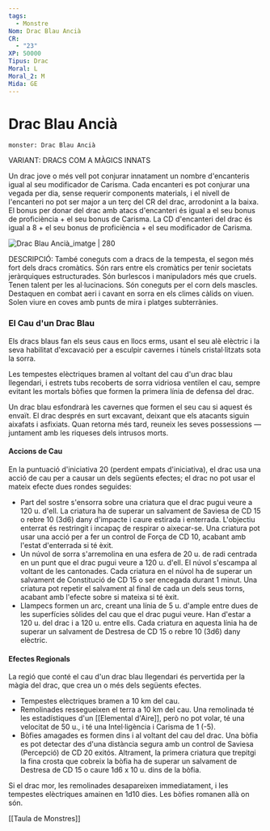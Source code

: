 ```yaml
---
tags:
  - Monstre
Nom: Drac Blau Ancià
CR:
  - "23"
XP: 50000
Tipus: Drac
Moral: L
Moral_2: M
Mida: GE
---
```

# Drac Blau Ancià

```statblock
monster: Drac Blau Ancià
```

VARIANT: DRACS COM A MÀGICS INNATS

Un drac jove o més vell pot conjurar innatament un nombre d'encanteris igual al seu modificador de Carisma. Cada encanteri es pot conjurar una vegada per dia, sense requerir components materials, i el nivell de l'encanteri no pot ser major a un terç del CR del drac, arrodonint a la baixa. El bonus per donar del drac amb atacs d'encanteri és igual a el seu bonus de proficiència + el seu bonus de Carisma. La CD d'encanteri del drac és igual a 8 + el seu bonus de proficiència + el seu modificador de Carisma.

![Drac Blau Ancià_imatge | 280](https://openseauserdata.com/files/ac1ec85972d11ad3f88032206616b2c0.jpg)

DESCRIPCIÓ: 
També coneguts com a dracs de la tempesta, el segon més fort dels dracs cromàtics. Són rars entre els cromàtics per tenir societats jeràrquiques estructurades. Són burlescos i manipuladors més que cruels. Tenen talent per les al·lucinacions. Són coneguts per el corn dels mascles. Destaquen en combat aeri i cavant en sorra en els climes càlids on viuen. Solen viure en coves amb punts de mira i platges subterrànies.
### El Cau d'un Drac Blau

Els dracs blaus fan els seus caus en llocs erms, usant el seu alè elèctric i la seva habilitat d'excavació per a esculpir cavernes i túnels cristal·litzats sota la sorra.

Les tempestes elèctriques bramen al voltant del cau d'un drac blau llegendari, i estrets tubs recoberts de sorra vidriosa ventilen el cau, sempre evitant les mortals bòfies que formen la primera línia de defensa del drac.

Un drac blau esfondrarà les cavernes que formen el seu cau si aquest és envaït. El drac després en surt excavant, deixant que els atacants siguin aixafats i asfixiats. Quan retorna més tard, reuneix les seves possessions — juntament amb les riqueses dels intrusos morts.
#### Accions de Cau

En la puntuació d'iniciativa 20 (perdent empats d'iniciativa), el drac usa una acció de cau per a causar un dels següents efectes; el drac no pot usar el mateix efecte dues rondes seguides:

- Part del sostre s'ensorra sobre una criatura que el drac pugui veure a 120 u. d'ell. La criatura ha de superar un salvament de Saviesa de CD 15 o rebre 10 (3d6) dany d'impacte i caure estirada i enterrada. L'objectiu enterrat és restringit i incapaç de respirar o aixecar-se. Una criatura pot usar una acció per a fer un control de Força de CD 10, acabant amb l'estat d'enterrada si té èxit.
- Un núvol de sorra s'arremolina en una esfera de 20 u. de radi centrada en un punt que el drac pugui veure a 120 u. d'ell. El núvol s'escampa al voltant de les cantonades. Cada criatura en el núvol ha de superar un salvament de Constitució de CD 15 o ser encegada durant 1 minut. Una criatura pot repetir el salvament al final de cada un dels seus torns, acabant amb l'efecte sobre si mateixa si té èxit.
- Llampecs formen un arc, creant una línia de 5 u. d'ample entre dues de les superfícies sòlides del cau que el drac pugui veure. Han d'estar a 120 u. del drac i a 120 u. entre ells. Cada criatura en aquesta línia ha de superar un salvament de Destresa de CD 15 o rebre 10 (3d6) dany elèctric.
#### Efectes Regionals

La regió que conté el cau d'un drac blau llegendari és pervertida per la màgia del drac, que crea un o més dels següents efectes.

- Tempestes elèctriques bramen a 10 km del cau.
- Remolinades ressegueixen el terra a 10 km del cau. Una remolinada té les estadístiques d'un [[Elemental d'Aire]], però no pot volar, té una velocitat de 50 u., i té una Intel·ligència i Carisma de 1 (-5).
- Bòfies amagades es formen dins i al voltant del cau del drac. Una bòfia es pot detectar des d'una distància segura amb un control de Saviesa (Percepció) de CD 20 exitós. Altrament, la primera criatura que trepitgi la fina crosta que cobreix la bòfia ha de superar un salvament de Destresa de CD 15 o caure 1d6 x 10 u. dins de la bòfia.

Si el drac mor, les remolinades desapareixen immediatament, i les tempestes elèctriques amainen en 1d10 dies. Les bòfies romanen allà on són.

[[Taula de Monstres]]

